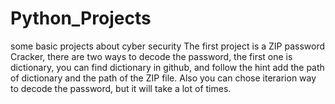 # Python_Projects
some basic projects about cyber security
The first project is a  ZIP password Cracker, there are two ways to decode the password, the first one is dictionary, you can find dictionary in github, and follow the hint add the path of dictionary and the path of the ZIP file. Also you can chose iterarion way to decode the password, but it will take a lot of times.
